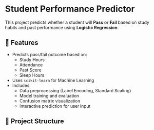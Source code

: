 # Student Performance Predictor

This project predicts whether a student will **Pass** or **Fail** based on study habits and past performance using **Logistic Regression**.

## 📌 Features
- Predicts pass/fail outcome based on:
  - Study Hours
  - Attendance
  - Past Score
  - Sleep Hours
- Uses `scikit-learn` for Machine Learning
- Includes:
  - Data preprocessing (Label Encoding, Standard Scaling)
  - Model training and evaluation
  - Confusion matrix visualization
  - Interactive prediction for user input

## 📂 Project Structure
